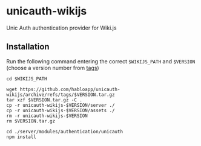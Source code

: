 # unicauth-wikijs
Unic Auth authentication provider for Wiki.js

## Installation

Run the following command entering the correct `$WIKIJS_PATH` and `$VERSION` (choose a version number from [tags](https://github.com/habloapp/unicauth-wikijs/tags))

```shell
cd $WIKIJS_PATH

wget https://github.com/habloapp/unicauth-wikijs/archive/refs/tags/$VERSION.tar.gz
tar xzf $VERSION.tar.gz -C .
cp -r unicauth-wikijs-$VERSION/server ./
cp -r unicauth-wikijs-$VERSION/assets ./
rm -r unicauth-wikijs-$VERSION
rm $VERSION.tar.gz

cd ./server/modules/authentication/unicauth
npm install
```